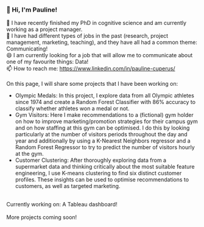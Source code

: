 ### 👋 Hi, I'm Pauline!
🔭 I have recently finished my PhD in cognitive science and am currently working as a project manager. <br />
💬 I have had different types of jobs in the past (research, project management, marketing, teaching),
   and they have all had a common theme: Communicating!<br />
😄 I am currently looking for a job that will allow me to communicate about one of my favourite things: Data! <br />
📫 How to reach me: https://www.linkedin.com/in/pauline-cuperus/<br />
<br />
On this page, I will share some projects that I have been working on:<br />
- Olympic Medals: In this project, I explore data from all Olympic athletes since 1974 and create a Random Forest Classifier
  with 86% accuracy to classify whether athletes won a medal or not.<br />
- Gym Visitors: Here I make recommendations to a (fictional) gym holder on how to improve marketing/promotion strategies
  for their campus gym and on how staffing at this gym can be optimised. I do this by looking particularly at the number of
  visitors periods throughout the day and year and additionally by using a K-Nearest Neighbors regressor and a Random Forest
  Regressor to try to predict the number of visitors hourly at the gym.  <br />
- Customer Clustering: After thoroughly exploring data from a supermarket data and thinking critically about the most suitable feature engineering, I use K-means clustering to find six distinct customer profiles. These insights can be used to optimise recommendations to customers, as well as targeted marketing. 
<br />
Currently working on: A Tableau dashboard! <br />
<br />
More projects coming soon!

<!--
**PaulineAC/PaulineAC** is a ✨ _special_ ✨ repository because its `README.md` (this file) appears on your GitHub profile.

Here are some ideas to get you started:

- 🔭 I’m currently working on ...
- 🌱 I’m currently learning ...
- 👯 I’m looking to collaborate on ...
- 🤔 I’m looking for help with ...
- 💬 Ask me about ...
- 📫 How to reach me: ...
- 😄 Pronouns: ...
- ⚡ Fun fact: ...
-->
